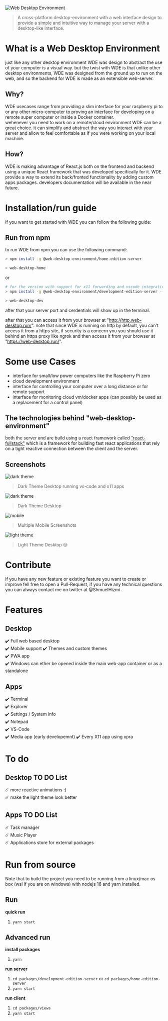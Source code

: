 ![Web Desktop Environment](./assets/main.png)

>  A cross-platform desktop-environment with a web interface design to provide a simple and intuitive way to manage your server with a desktop-like interface.

# What is a Web Desktop Environment

just like any other desktop environment WDE was design to abstract the use of your computer is a visual way.
but the twist with WDE is that unlike other desktop environments, WDE was designed from the ground up to run on the web, and so the backend for WDE is made as an extensible web-server.

## Why?

WDE usecases range from providing a slim interface for your raspberry pi to or any other micro-computer to proving an interface for developing on a remote super computer or inside a Docker container.  
wehenever you need to work on a remote/cloud environment WDE can be a great choice. it can simplify and abstruct the way you interact with your server and allow to feel comfortable as if you were working on your local machine.


## How?

WDE is making advantage of React.js both on the frontend and backend using a unique React framework that was developed specifically for it.
WDE provide a way to extend its back/fronted functionality by adding custom apps packages.
developers documentation will be available in the near future.


# Installation/run guide

if you want to get started with WDE you can follow the following guide:

<!-- ## Docker -->

## Run from npm
to run WDE from npm you can use the following command:

```bash
> npm install -g @web-desktop-environment/home-edition-server

> web-desktop-home
```
or
```bash
# for the version with support for x11 forwarding and vscode integration.
> npm install -g @web-desktop-environment/development-edition-server --unsafe-perm

> web-desktop-dev
```

after that your server port and cerdentials will show up in the terminal.

after that you can access it from your browser at "http://http.web-desktop.run/".
note that since WDE is running on http by default, you can't access it from a https site, if security is a concern you you should use it behind an https proxy like ngrok and then access it from your browser at "https://web-desktop.run/".

# Some use Cases

- interface for small/low power computers like the Raspberry Pi zero
- cloud development environment
- interface for controlling your computer over a long distance or for remote support
- interface for monitoring cloud vm/docker apps (can possibly be used as a replacement for a control panel)

## The technologies behind "web-desktop-environment"

both the server and are build using a react framework called ["react-fullstack"](https://github.com/shmuelhizmi/react-fullstack/tree/master/packages/fullstack) which is a framework for building fast react applications that rely on a tight reactive connection between the client and the server.

## Screenshots

![dark theme](./assets/x11-support.png "Nord Theme Desktop")
>Dark Theme Desktop running vs-code and x11 apps

![dark theme](./assets/dark_theme_screenshot.jpg "Dark Theme Desktop")

>Dark Theme Desktop


![mobile](./assets/mobile_screenshot.jpg "Mobile Screenshots")

>Multiple Mobile Screenshots


![light theme](./assets/light_theme_screenshot.jpg "Light Theme Desktop 😒")

>  Light Theme Desktop 😒

# Contribute

if you have any new feature or existing feature you want to create or improve fell free to open a Pull-Request, if you have any technical questions you can always contact me on twitter at @ShmuelHizmi .

# Features

## Desktop

:heavy_check_mark: Full web based desktop  
:heavy_check_mark: Mobile support
:heavy_check_mark: Themes and custom themes  
:heavy_check_mark: PWA app  
:heavy_check_mark: Windows can ether be opened inside the main web-app container or as a standalone 
## Apps

:heavy_check_mark: Terminal  
:heavy_check_mark: Explorer  
:heavy_check_mark: Settings / System info  
:heavy_check_mark: Notepad  
:heavy_check_mark: VS-Code  
:heavy_check_mark: Media app (early developemnt)
:heavy_check_mark: Every X11 app using xpra

# To do

## Desktop TO DO List

:comet: more reactive animations :)  
:comet: make the light theme look better

## Apps TO DO List

:comet: Task manager  
:comet: Music Player  
:comet: Applications store for external packages

# Run from source

Note that to build the project you need to be running from a linux/mac os box (wsl if you are on windows) with nodejs 16 and yarn installed.

## Run

**quick run**
1. `yarn start`

## Advanced run

**install packages**

1. `yarn`

**run server**

1. `cd packages/development-edition-server` or `cd packages/home-edition-server`
2. `yarn start`

**run client**

1. `cd packages/views`
2. `yarn start`
